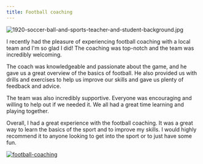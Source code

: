 ```yaml
---
title: Football coaching
---
```


![1920-soccer-ball-and-sports-teacher-and-student-background.jpg](/1920-soccer-ball-and-sports-teacher-and-student-background.jpg)

I recently had the pleasure of experiencing football coaching with a local team and I'm so glad I did! The coaching was top-notch and the team was incredibly welcoming.

The coach was knowledgeable and passionate about the game, and he gave us a great overview of the basics of football. He also provided us with drills and exercises to help us improve our skills and gave us plenty of feedback and advice.

The team was also incredibly supportive. Everyone was encouraging and willing to help out if we needed it. We all had a great time learning and playing together.

Overall, I had a great experience with the football coaching. It was a great way to learn the basics of the sport and to improve my skills. I would highly recommend it to anyone looking to get into the sport or to just have some fun.

[![football-coaching](<https://dabuttonfactory.com/button.png?t=CHECK+SERVICE&f=Noto+Sans-Bold&ts=26&tc=fff&hp=45&vp=20&c=11&bgt=unicolored&bgc=4bd42f>)](<https://www.bark.com/?a_aid=5d2d0e83cdc3>)